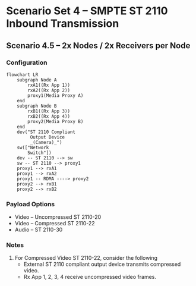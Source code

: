 # Scenario Set 4 – SMPTE ST 2110 Inbound Transmission

## Scenario 4.5 – 2x Nodes / 2x Receivers per Node

### Configuration

```mermaid
flowchart LR
    subgraph Node A
        rxA1((Rx App 1))
        rxA2((Rx App 2))
        proxy1(Media Proxy A)
    end
    subgraph Node B
        rxB1((Rx App 3))
        rxB2((Rx App 4))
        proxy2(Media Proxy B)
    end
    dev("ST 2110 Compliant
         Output Device
         _(Camera)_")
    sw(["Network
        Switch"])
    dev -- ST 2110 --> sw
    sw -- ST 2110 --> proxy1
    proxy1 --> rxA1
    proxy1 --> rxA2
    proxy1 -- RDMA ----> proxy2
    proxy2 --> rxB1
    proxy2 --> rxB2
```

### Payload Options

* Video – Uncompressed ST 2110-20
* Video – Compressed ST 2110-22
* Audio – ST 2110-30

### Notes

1. For Compressed Video ST 2110-22, consider the following
    * External ST 2110 compliant output device transmits compressed video.
    * Rx App 1, 2, 3, 4 receive uncompressed video frames.
